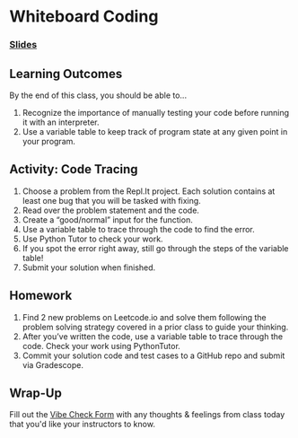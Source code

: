 # Whiteboard Coding

### [Slides](https://docs.google.com/presentation/d/1AhQJB5BPgbGkbvVYkZJMUD2RL-8Aeieux729b0pVfQE/edit?usp=sharing)

## Learning Outcomes

By the end of this class,  you should be able to...

1. Recognize the importance of manually testing your code before running it with an interpreter.
1. Use a variable table to keep track of program state at any given point in your program.

## Activity: Code Tracing

1. Choose a problem from the Repl.It project. Each solution contains at least one bug that you will be tasked with fixing.
1. Read over the problem statement and the code.
1. Create a “good/normal” input for the function.
1. Use a variable table to trace through the code to find the error.
1. Use Python Tutor to check your work.
1. If you spot the error right away, still go through the steps of the variable table!
1. Submit your solution when finished.

## Homework

1. Find 2 new problems on Leetcode.io and solve them following the problem solving strategy covered in a prior class to guide your thinking.
1. After you’ve written the code, use a variable table to trace through the code. Check your work using PythonTutor.
1. Commit your solution code and test cases to a GitHub repo and submit via Gradescope.

## Wrap-Up

Fill out the [Vibe Check Form](https://forms.gle/3tCpS457XudkypmSA) with any thoughts & feelings from class today that you'd like your instructors to know.